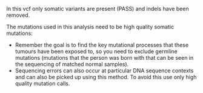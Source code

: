 In this vcf only somatic variants are present (PASS) and indels have been removed.

The mutations used in this analysis need to be high quality somatic mutations:
 - Remember the goal is to find the key mutational processes that these tumours have been exposed to, so you need to exclude germline mutations (mutations that the person was born with that can be seen in the sequencing of matched normal samples).
 - Sequencing errors can also occur at particular DNA sequence contexts and can also be picked up using this method. To avoid this use only high quality mutation calls.